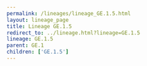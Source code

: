 ```yaml
---
permalink: /lineages/lineage_GE.1.5.html
layout: lineage_page
title: Lineage GE.1.5
redirect_to: ../lineage.html?lineage=GE.1.5
lineage: GE.1.5
parent: GE.1
children: ['GE.1.5']
---
```


